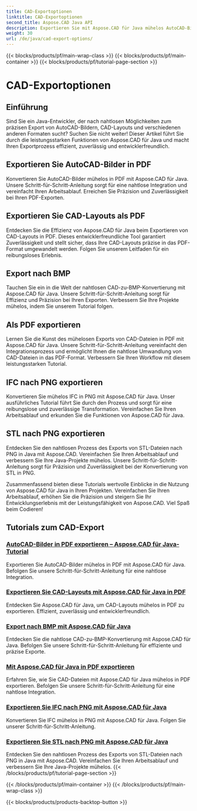 ```yaml
---
title: CAD-Exportoptionen
linktitle: CAD-Exportoptionen
second_title: Aspose.CAD Java API
description: Exportieren Sie mit Aspose.CAD für Java mühelos AutoCAD-Bilder, CAD-Layouts, IFC- und STL-Dateien in PDF, BMP und PNG. Vereinfachen Sie Ihren Arbeitsablauf mit unseren Schritt-für-Schritt-Anleitungen.
weight: 30
url: /de/java/cad-export-options/
---
```


{{< blocks/products/pf/main-wrap-class >}}
{{< blocks/products/pf/main-container >}}
{{< blocks/products/pf/tutorial-page-section >}}

# CAD-Exportoptionen


## Einführung

Sind Sie ein Java-Entwickler, der nach nahtlosen Möglichkeiten zum präzisen Export von AutoCAD-Bildern, CAD-Layouts und verschiedenen anderen Formaten sucht? Suchen Sie nicht weiter! Dieser Artikel führt Sie durch die leistungsstarken Funktionen von Aspose.CAD für Java und macht Ihren Exportprozess effizient, zuverlässig und entwicklerfreundlich.

## Exportieren Sie AutoCAD-Bilder in PDF

Konvertieren Sie AutoCAD-Bilder mühelos in PDF mit Aspose.CAD für Java. Unsere Schritt-für-Schritt-Anleitung sorgt für eine nahtlose Integration und vereinfacht Ihren Arbeitsablauf. Erreichen Sie Präzision und Zuverlässigkeit bei Ihren PDF-Exporten.

## Exportieren Sie CAD-Layouts als PDF

Entdecken Sie die Effizienz von Aspose.CAD für Java beim Exportieren von CAD-Layouts in PDF. Dieses entwicklerfreundliche Tool garantiert Zuverlässigkeit und stellt sicher, dass Ihre CAD-Layouts präzise in das PDF-Format umgewandelt werden. Folgen Sie unserem Leitfaden für ein reibungsloses Erlebnis.

## Export nach BMP

Tauchen Sie ein in die Welt der nahtlosen CAD-zu-BMP-Konvertierung mit Aspose.CAD für Java. Unsere Schritt-für-Schritt-Anleitung sorgt für Effizienz und Präzision bei Ihren Exporten. Verbessern Sie Ihre Projekte mühelos, indem Sie unserem Tutorial folgen.

## Als PDF exportieren

Lernen Sie die Kunst des mühelosen Exports von CAD-Dateien in PDF mit Aspose.CAD für Java. Unsere Schritt-für-Schritt-Anleitung vereinfacht den Integrationsprozess und ermöglicht Ihnen die nahtlose Umwandlung von CAD-Dateien in das PDF-Format. Verbessern Sie Ihren Workflow mit diesem leistungsstarken Tutorial.

## IFC nach PNG exportieren

Konvertieren Sie mühelos IFC in PNG mit Aspose.CAD für Java. Unser ausführliches Tutorial führt Sie durch den Prozess und sorgt für eine reibungslose und zuverlässige Transformation. Vereinfachen Sie Ihren Arbeitsablauf und erkunden Sie die Funktionen von Aspose.CAD für Java.

## STL nach PNG exportieren

Entdecken Sie den nahtlosen Prozess des Exports von STL-Dateien nach PNG in Java mit Aspose.CAD. Vereinfachen Sie Ihren Arbeitsablauf und verbessern Sie Ihre Java-Projekte mühelos. Unsere Schritt-für-Schritt-Anleitung sorgt für Präzision und Zuverlässigkeit bei der Konvertierung von STL in PNG.

Zusammenfassend bieten diese Tutorials wertvolle Einblicke in die Nutzung von Aspose.CAD für Java in Ihren Projekten. Vereinfachen Sie Ihren Arbeitsablauf, erhöhen Sie die Präzision und steigern Sie Ihr Entwicklungserlebnis mit der Leistungsfähigkeit von Aspose.CAD. Viel Spaß beim Codieren!
## Tutorials zum CAD-Export
### [AutoCAD-Bilder in PDF exportieren – Aspose.CAD für Java-Tutorial](./export-autocad-images-to-pdf/)
Exportieren Sie AutoCAD-Bilder mühelos in PDF mit Aspose.CAD für Java. Befolgen Sie unsere Schritt-für-Schritt-Anleitung für eine nahtlose Integration.
### [Exportieren Sie CAD-Layouts mit Aspose.CAD für Java in PDF](./export-cad-layouts-to-pdf/)
Entdecken Sie Aspose.CAD für Java, um CAD-Layouts mühelos in PDF zu exportieren. Effizient, zuverlässig und entwicklerfreundlich.
### [Export nach BMP mit Aspose.CAD für Java](./export-to-bmp/)
Entdecken Sie die nahtlose CAD-zu-BMP-Konvertierung mit Aspose.CAD für Java. Befolgen Sie unsere Schritt-für-Schritt-Anleitung für effiziente und präzise Exporte.
### [Mit Aspose.CAD für Java in PDF exportieren](./export-to-pdf/)
Erfahren Sie, wie Sie CAD-Dateien mit Aspose.CAD für Java mühelos in PDF exportieren. Befolgen Sie unsere Schritt-für-Schritt-Anleitung für eine nahtlose Integration.
### [Exportieren Sie IFC nach PNG mit Aspose.CAD für Java](./export-ifc-to-png/)
Konvertieren Sie IFC mühelos in PNG mit Aspose.CAD für Java. Folgen Sie unserer Schritt-für-Schritt-Anleitung.
### [Exportieren Sie STL nach PNG mit Aspose.CAD für Java](./export-stl-to-png/)
Entdecken Sie den nahtlosen Prozess des Exports von STL-Dateien nach PNG in Java mit Aspose.CAD. Vereinfachen Sie Ihren Arbeitsablauf und verbessern Sie Ihre Java-Projekte mühelos.
{{< /blocks/products/pf/tutorial-page-section >}}

{{< /blocks/products/pf/main-container >}}
{{< /blocks/products/pf/main-wrap-class >}}

{{< blocks/products/products-backtop-button >}}
